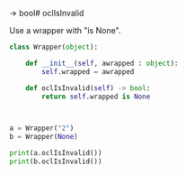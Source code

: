  -> bool# oclIsInvalid

Use a wrapper with "is None".

```Python
class Wrapper(object):

    def __init__(self, awrapped : object):
        self.wrapped = awrapped

    def oclIsInvalid(self) -> bool:
        return self.wrapped is None



a = Wrapper("2")
b = Wrapper(None)

print(a.oclIsInvalid())
print(b.oclIsInvalid())
```

